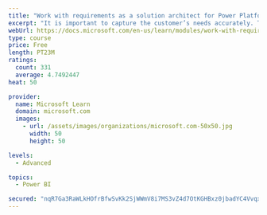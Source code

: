 ```yaml
---
title: "Work with requirements as a solution architect for Power Platform and Dynamics 365"
excerpt: "It is important to capture the customer’s needs accurately. This module explains how to capture requirements and identify functional and non-functional items."
webUrl: https://docs.microsoft.com/en-us/learn/modules/work-with-requirements/
type: course
price: Free
length: PT23M
ratings:
  count: 331
  average: 4.7492447
heat: 50

provider:
  name: Microsoft Learn
  domain: microsoft.com
  images:
    - url: /assets/images/organizations/microsoft.com-50x50.jpg
      width: 50
      height: 50

levels:
  - Advanced

topics:
  - Power BI

secured: "nqR7Ga3RaWLkHOfrBfwSvKk2SjWWmV8i7MS3vZ4d7OtKGHBxz0jbadYC4VvqxkHNZ9xFdAzdWU67nyloDZGkAXgWTCXmlWKoZY7LmzOe2pm1Df0Dq6AG+SEem4qSEv11kcJUaqYOCjcrxeaT6yhzNj02niHL4fgbvZ4cb7uDrfcmgN8algd1fGVMv5+Opz459EcyTYevF+SaAewoDKWhQ9aeJ5tu/jv1eKfL+8uDSSQm76iTSTfn3iFJUd5rWAyWJLiNuQ0rTownLG5DrI+ugIhY4NpcuuheMRF67c1h11drwsJr7fODGCkz5nnUJNBWpBtwWkrTRM+c2P9QulHKoJHT9N88WD219ONl5upxjIRp5KeiPRTpQ+e01fVZks2tZdhpTqfdFHW+5G/fYnYnyoVEzFG/suT5Of2W4kCiHGU=;d0OYWNOz/rQhiUI+3xvfjQ=="
---
```


